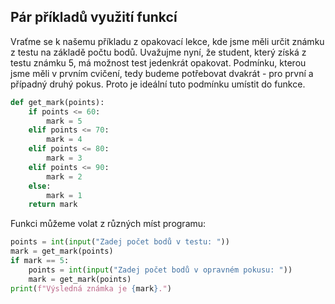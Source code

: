 ## Pár příkladů využití funkcí

Vraťme se k našemu příkladu z opakovací lekce, kde jsme měli určit známku z testu na základě počtu bodů. Uvažujme nyní, že student, který získá z testu známku 5, má možnost test jedenkrát opakovat. Podmínku, kterou jsme měli v prvním cvičení, tedy budeme potřebovat dvakrát - pro první a případný druhý pokus. Proto je ideální tuto podmínku umístit do funkce.

```py
def get_mark(points):
    if points <= 60:
        mark = 5
    elif points <= 70:
        mark = 4
    elif points <= 80:
        mark = 3
    elif points <= 90:
        mark = 2
    else:
        mark = 1
    return mark
```

Funkci můžeme volat z různých míst programu:

```py
points = int(input("Zadej počet bodů v testu: "))
mark = get_mark(points)
if mark == 5:
    points = int(input("Zadej počet bodů v opravném pokusu: "))
    mark = get_mark(points)
print(f"Výsledná známka je {mark}.")
```
